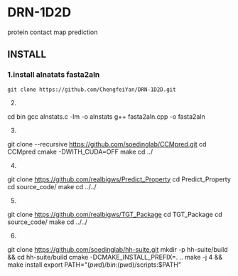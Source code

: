 # DRN-1D2D
protein contact map prediction

## INSTALL

### 1.install alnatats fasta2aln
`git clone https://github.com/ChengfeiYan/DRN-1D2D.git`

2.
cd bin
gcc alnstats.c -lm -o alnstats
g++ fasta2aln.cpp -o fasta2aln

3.
git clone --recursive https://github.com/soedinglab/CCMpred.git
cd CCMpred
cmake -DWITH_CUDA=OFF
make
cd ../

4.
git clone https://github.com/realbigws/Predict_Property
cd Predict_Property
cd source_code/
	make
cd ../../

5.
git clone https://github.com/realbigws/TGT_Package
cd TGT_Package
cd source_code/
	make
cd ../../

6.
git clone https://github.com/soedinglab/hh-suite.git
mkdir -p hh-suite/build && cd hh-suite/build
cmake -DCMAKE_INSTALL_PREFIX=. ..
make -j 4 && make install
export PATH="$(pwd)/bin:$(pwd)/scripts:$PATH"

